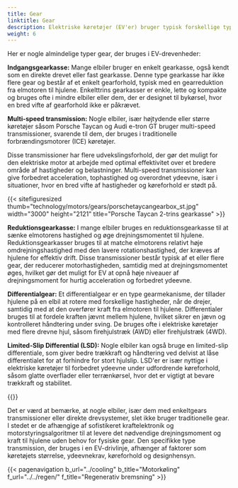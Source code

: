 ```yaml
---
title: Gear
linktitle: Gear
description: Elektriske køretøjer (EV'er) bruger typisk forskellige typer gear i deres drivenheder, afhængigt af køretøjets specifikke design og krav.
weight: 6
---
```

<!-- markdownlint-disable MD033 -->
Her er nogle almindelige typer gear, der bruges i EV-drevenheder:

**Indgangsgearkasse:** Mange elbiler bruger en enkelt gearkasse, også kendt som en direkte drevet eller fast gearkasse. Denne type gearkasse har ikke flere gear og består af et enkelt gearforhold, typisk med en gearreduktion fra elmotoren til hjulene. Enkelttrins gearkasser er enkle, lette og kompakte og bruges ofte i mindre elbiler eller dem, der er designet til bykørsel, hvor en bred vifte af gearforhold ikke er påkrævet.

**Multi-speed transmission:** Nogle elbiler, især højtydende eller større køretøjer såsom Porsche Taycan og Audi e-tron GT bruger multi-speed transmissioner, svarende til dem, der bruges i traditionelle forbrændingsmotorer (ICE) køretøjer.

Disse transmissioner har flere udvekslingsforhold, der gør det muligt for den elektriske motor at arbejde med optimal effektivitet over et bredere område af hastigheder og belastninger. Multi-speed transmissioner kan give forbedret acceleration, tophastighed og overordnet ydeevne, især i situationer, hvor en bred vifte af hastigheder og køreforhold er stødt på.

{{< sitefiguresized thumb="technology/motors/gears/porschetaycangearbox_st.jpg" width="3000" height="2121" title="Porsche Taycan 2-trins gearkasse" >}}

**Reduktionsgearkasse:** I mange elbiler bruges en reduktionsgearkasse til at sænke elmotorens hastighed og øge drejningsmomentet til hjulene. Reduktionsgearkasser bruges til at matche elmotorens relativt høje omdrejningshastighed med den lavere rotationshastighed, der kræves af hjulene for effektiv drift. Disse transmissioner består typisk af et eller flere gear, der reducerer motorhastigheden, samtidig med at drejningsmomentet øges, hvilket gør det muligt for EV at opnå høje niveauer af drejningsmoment for hurtig acceleration og forbedret ydeevne.

**Differentialgear:** Et differentialgear er en type gearmekanisme, der tillader hjulene på en elbil at rotere med forskellige hastigheder, når de drejer, samtidig med at den overfører kraft fra elmotoren til hjulene. Differentialer bruges til at fordele kraften jævnt mellem hjulene, hvilket sikrer en jævn og kontrolleret håndtering under sving. De bruges ofte i elektriske køretøjer med flere drevne hjul, såsom firehjulstræk (AWD) eller firehjulstræk (4WD).

**Limited-Slip Differential (LSD):** Nogle elbiler kan også bruge en limited-slip differentiale, som giver bedre trækkraft og håndtering ved delvist at låse differentialet for at forhindre for stort hjulslip. LSD'er er især nyttige i elektriske køretøjer til forbedret ydeevne under udfordrende køreforhold, såsom glatte overflader eller terrænkørsel, hvor det er vigtigt at bevare trækkraft og stabilitet.

{{<evkxdisplayaddarticle />}}

Det er værd at bemærke, at nogle elbiler, især dem med enkeltgears transmissioner eller direkte drevsystemer, slet ikke bruger traditionelle gear. I stedet er de afhængige af sofistikeret kraftelektronik og motorstyringsalgoritmer til at levere det nødvendige drejningsmoment og kraft til hjulene uden behov for fysiske gear. Den specifikke type transmission, der bruges i en EV-drivlinje, afhænger af faktorer som køretøjets størrelse, ydeevnekrav, køreforhold og designhensyn.


{{< pagenavigation b_url="../cooling" b_title="Motorkøling" f_url="../../regen/" f_title="Regenerativ bremsning" >}}
